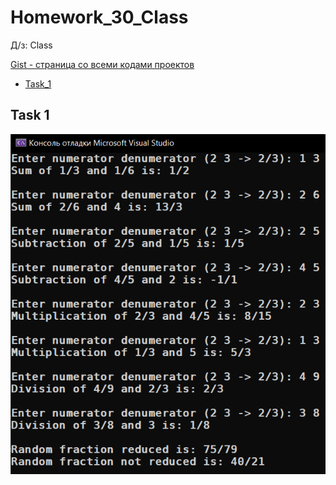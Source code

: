
# Homework_30_Class
Д/з: Class

<a href="https://gist.github.com/SlavikArt/e72e19672672c4a342340b4ad9e0bb33">Gist - страница со всеми кодами проектов</a>

* [Task_1](Task_1)

<p align="center">
    <h2>Task 1</h2>
    <p></p>
    <img src="images/Task_1.png">
</p>